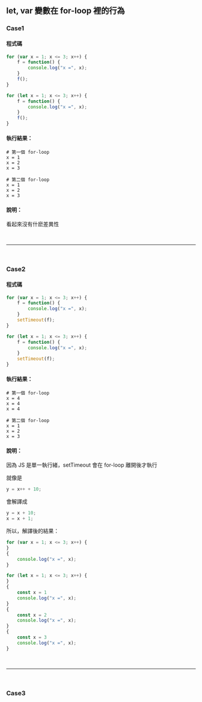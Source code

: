 
## let, var 變數在 for-loop 裡的行為

### Case1
#### 程式碼
```javascript
for (var x = 1; x <= 3; x++) {
    f = function() {
        console.log("x =", x);
    }
    f();
}

for (let x = 1; x <= 3; x++) {
    f = function() {
        console.log("x =", x);
    }
    f();
}
```

#### 執行結果：
```
# 第一個 for-loop 
x = 1
x = 2
x = 3

# 第二個 for-loop 
x = 1
x = 2
x = 3
```

#### 說明：
看起來沒有什麽差異性

<br>
<hr>
<br>

### Case2
#### 程式碼
```javascript
for (var x = 1; x <= 3; x++) {
    f = function() {
        console.log("x =", x);
    }
    setTimeout(f);
}

for (let x = 1; x <= 3; x++) {
    f = function() {
        console.log("x =", x);
    }
    setTimeout(f);
}
```

#### 執行結果：
```
# 第一個 for-loop 
x = 4
x = 4
x = 4

# 第二個 for-loop 
x = 1
x = 2
x = 3
```

#### 說明：
因為 JS 是單一執行緒，setTimeout 會在 for-loop 離開後才執行

就像是
```java
y = x++ + 10;
```
會解譯成
```java
y = x + 10;
x = x + 1;
```

所以，解譯後的結果：
```javascript
for (var x = 1; x <= 3; x++) {
}
{
    console.log("x =", x);
}

for (let x = 1; x <= 3; x++) {
}
{
    const x = 1
    console.log("x =", x);
}
{
    const x = 2
    console.log("x =", x);
}
{
    const x = 3
    console.log("x =", x);
}
```

<br>
<hr>
<br>

### Case3

